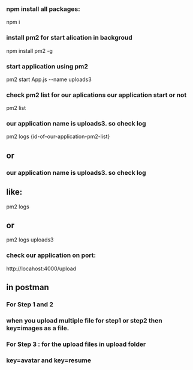 ### npm install all packages:

npm i
### install pm2 for start alication in backgroud
npm install pm2 -g
### start application using pm2 
pm2 start App.js --name uploads3


### check pm2 list for our aplications our application start or not
pm2 list

### our application name is uploads3. so check log  
pm2 logs {id-of-our-application-pm2-list}

## or 
### our application name is uploads3. so check log  
## like: 
pm2 logs 
## or
pm2 logs uploads3


### check our application on port:

http://locahost:4000/upload


## in postman 
### For Step 1 and 2 
### when you upload multiple file for step1 or step2 then key=images as a file.


### For Step 3 : for the upload files in upload folder 
### key=avatar   and  key=resume


